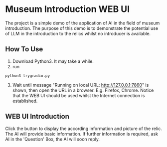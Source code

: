 # Museum Introduction WEB UI
The project is a simple demo of the application of AI in the field of museum introduction. The purpose of this demo is to demonstrate the potential use of LLM in the introduction to the relics whilst no introducer is available.
## How To Use
1. Download Python3. It may take a while.
2. run 
```shell
python3 trygradio.py
```
3. Wait until message "Running on local URL:  http://127.0.0.1:7860" is shown, then open the URL in a browser. E.g. Firefox, Chrome. Notice that the WEB UI should be used whilst the Internet connection is established.
## WEB UI Introduction
Click the button to display the according information and picture of the relic. The AI will provide basic information. If further information is required, ask AI in the 'Question' Box, the AI will soon reply.